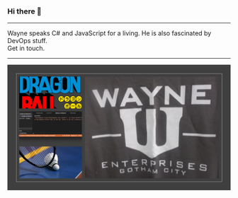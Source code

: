 ### Hi there 👋
---

Wayne speaks C# and JavaScript for a living. He is also fascinated by DevOps stuff.  
Get in touch.

---
![](https://raw.githubusercontent.com/atwayne/atwayne/master/images/wayne.png)
